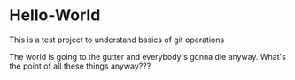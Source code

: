 # Hello-World
This is a test project to understand basics of git operations

The world is going to the gutter and everybody's gonna die anyway. What's the point of all these things anyway???
